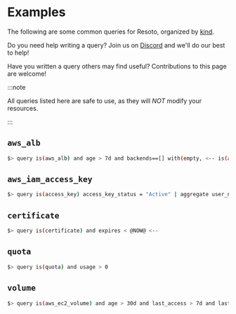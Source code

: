 # Examples

The following are some common queries for Resoto, organized by [kind](../../../concepts/graph/node.md#kind).

Do you need help writing a query? Join us on [Discord](https://discord.gg/someengineering) and we'll do our best to help!

Have you written a query others may find useful? Contributions to this page are welcome!

:::note

All queries listed here are safe to use, as they will _NOT_ modify your resources.

:::

## `aws_alb`

```bash title="Orphaned Load Balancers that have no active backend"
$> query is(aws_alb) and age > 7d and backends==[] with(empty, <-- is(aws_alb_target_group) and target_type = instance and age > 7d with(empty, <-- is(aws_ec2_instance) and instance_status != terminated)) <-[0:1]- is(aws_alb_target_group) or is(aws_alb)
```

## `aws_iam_access_key`

```bash title="Ensure there is only one active access key available for any single IAM user"
$> query is(access_key) access_key_status = "Active" | aggregate user_name as user : sum(1) as number_of_keys
```

## `certificate`

```bash title="Find expired ssl certificates currently in use"
$> query is(certificate) and expires < @NOW@ <--
```

## `quota`

```bash title="Find current quota consumption to prevent service interruptions"
$> query is(quota) and usage > 0
```

## `volume`

```bash title="Find unused AWS volumes older than 30 days with no IO in the past 7 days"
$> query is(aws_ec2_volume) and age > 30d and last_access > 7d and last_update > 7d and volume_status = available
```
